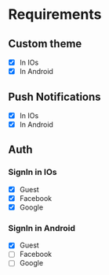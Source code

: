 # Requirements

## Custom theme

- [x] In IOs
- [x] In Android

## Push Notifications

- [x] In IOs
- [x] In Android

## Auth

### SignIn in IOs

- [x] Guest
- [x] Facebook
- [x] Google

### SignIn in Android

- [x] Guest
- [ ] Facebook
- [ ] Google
